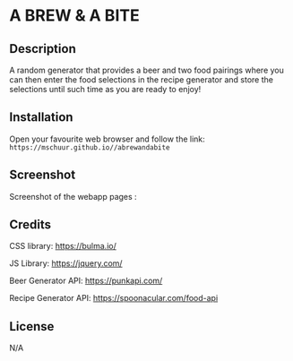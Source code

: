 # A BREW & A BITE

## Description

A random generator that provides a beer and two food pairings where you can then enter the food selections in the recipe generator and store the selections until such time as you are ready to enjoy!


## Installation

Open your favourite web browser and follow the link: `https://mschuur.github.io//abrewandabite`

## Screenshot

Screenshot of the webapp pages :



## Credits

CSS library: https://bulma.io/

JS Library: https://jquery.com/

Beer Generator API: https://punkapi.com/

Recipe Generator API: https://spoonacular.com/food-api

## License

N/A
